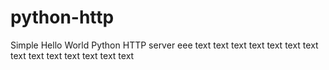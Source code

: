 # python-http

Simple Hello World Python HTTP server
eee
text
text
text
text
text
text
text
text
text
text
text
text
text
text
